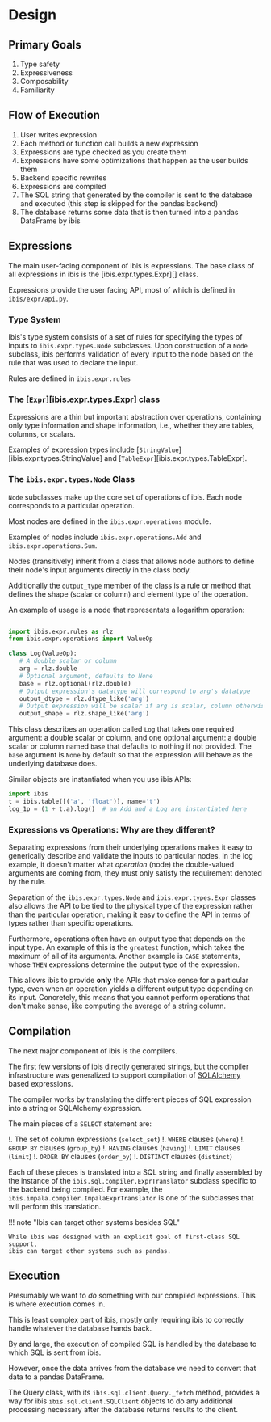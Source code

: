 # Design

## Primary Goals

1. Type safety
1. Expressiveness
1. Composability
1. Familiarity

## Flow of Execution

1. User writes expression
1. Each method or function call builds a new expression
1. Expressions are type checked as you create them
1. Expressions have some optimizations that happen as the user builds them
1. Backend specific rewrites
1. Expressions are compiled
1. The SQL string that generated by the compiler is sent to the database and
   executed (this step is skipped for the pandas backend)
1. The database returns some data that is then turned into a pandas DataFrame
   by ibis

## Expressions

The main user-facing component of ibis is expressions. The base class of all
expressions in ibis is the [ibis.expr.types.Expr][] class.

Expressions provide the user facing API, most of which is defined in
`ibis/expr/api.py`.

### Type System

Ibis's type system consists of a set of rules for specifying the types of
inputs to `ibis.expr.types.Node` subclasses. Upon construction of a `Node`
subclass, ibis performs validation of every input to the node based on the rule
that was used to declare the input.

Rules are defined in `ibis.expr.rules`

<!-- prettier-ignore-start -->
### The [`Expr`][ibis.expr.types.Expr] class
<!-- prettier-ignore-end -->

Expressions are a thin but important abstraction over operations, containing
only type information and shape information, i.e., whether they are tables,
columns, or scalars.

<!-- prettier-ignore-start -->
Examples of expression types include
[`StringValue`][ibis.expr.types.StringValue] and
[`TableExpr`][ibis.expr.types.TableExpr].
<!-- prettier-ignore-end -->

<!-- prettier-ignore-start -->
### The `ibis.expr.types.Node` Class
<!-- prettier-ignore-end -->

`Node` subclasses make up the core set of operations of ibis. Each node
corresponds to a particular operation.

Most nodes are defined in the `ibis.expr.operations` module.

Examples of nodes include `ibis.expr.operations.Add` and
`ibis.expr.operations.Sum`.

Nodes (transitively) inherit from a class that allows node authors to define
their node's input arguments directly in the class body.

Additionally the `output_type` member of the class is a rule or method that
defines the shape (scalar or column) and element type of the operation.

An example of usage is a node that representats a logarithm operation:

```python

import ibis.expr.rules as rlz
from ibis.expr.operations import ValueOp

class Log(ValueOp):
   # A double scalar or column
   arg = rlz.double
   # Optional argument, defaults to None
   base = rlz.optional(rlz.double)
   # Output expression's datatype will correspond to arg's datatype
   output_dtype = rlz.dtype_like('arg')
   # Output expression will be scalar if arg is scalar, column otherwise
   output_shape = rlz.shape_like('arg')
```

This class describes an operation called `Log` that takes one required
argument: a double scalar or column, and one optional argument: a double scalar
or column named `base` that defaults to nothing if not provided. The `base`
argument is `None` by default so that the expression will behave as the
underlying database does.

Similar objects are instantiated when you use ibis APIs:

```python
import ibis
t = ibis.table([('a', 'float')], name='t')
log_1p = (1 + t.a).log()  # an Add and a Log are instantiated here
```

### Expressions vs Operations: Why are they different?

Separating expressions from their underlying operations makes it easy to
generically describe and validate the inputs to particular nodes. In the log
example, it doesn't matter what _operation_ (node) the double-valued arguments
are coming from, they must only satisfy the requirement denoted by the rule.

Separation of the `ibis.expr.types.Node` and
`ibis.expr.types.Expr` classes also allows the API to be tied to the
physical type of the expression rather than the particular operation, making it
easy to define the API in terms of types rather than specific operations.

Furthermore, operations often have an output type that depends on the input
type. An example of this is the `greatest` function, which takes the maximum
of all of its arguments. Another example is `CASE` statements, whose `THEN`
expressions determine the output type of the expression.

This allows ibis to provide **only** the APIs that make sense for a particular
type, even when an operation yields a different output type depending on its
input. Concretely, this means that you cannot perform operations that don't
make sense, like computing the average of a string column.

## Compilation

The next major component of ibis is the compilers.

The first few versions of ibis directly generated strings, but the compiler
infrastructure was generalized to support compilation of
[SQLAlchemy](https://docs.sqlalchemy.org/en/latest/core/tutorial.html) based
expressions.

The compiler works by translating the different pieces of SQL expression into a
string or SQLAlchemy expression.

The main pieces of a `SELECT` statement are:

!. The set of column expressions (`select_set`)
!. `WHERE` clauses (`where`)
!. `GROUP BY` clauses (`group_by`)
!. `HAVING` clauses (`having`)
!. `LIMIT` clauses (`limit`)
!. `ORDER BY` clauses (`order_by`)
!. `DISTINCT` clauses (`distinct`)

Each of these pieces is translated into a SQL string and finally assembled by
the instance of the `ibis.sql.compiler.ExprTranslator` subclass
specific to the backend being compiled. For example, the
`ibis.impala.compiler.ImpalaExprTranslator` is one of the subclasses
that will perform this translation.

!!! note "Ibis can target other systems besides SQL"

    While ibis was designed with an explicit goal of first-class SQL support,
    ibis can target other systems such as pandas.

## Execution

Presumably we want to _do_ something with our compiled expressions. This is
where execution comes in.

This is least complex part of ibis, mostly only requiring ibis to correctly
handle whatever the database hands back.

By and large, the execution of compiled SQL is handled by the database to which
SQL is sent from ibis.

However, once the data arrives from the database we need to convert that
data to a pandas DataFrame.

The Query class, with its `ibis.sql.client.Query._fetch` method, provides a way
for ibis `ibis.sql.client.SQLClient` objects to do any additional processing
necessary after the database returns results to the client.
